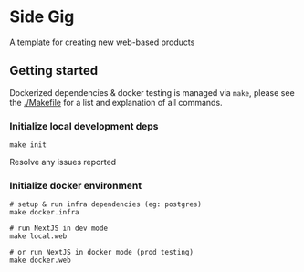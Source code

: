 # Side Gig

A template for creating new web-based products


## Getting started

Dockerized dependencies & docker testing is managed via `make`, please see the [./Makefile](makefile) for a list and explanation of all commands.


### Initialize local development deps

```
make init
```

Resolve any issues reported


### Initialize docker environment

```
# setup & run infra dependencies (eg: postgres)
make docker.infra

# run NextJS in dev mode
make local.web

# or run NextJS in docker mode (prod testing)
make docker.web
```

